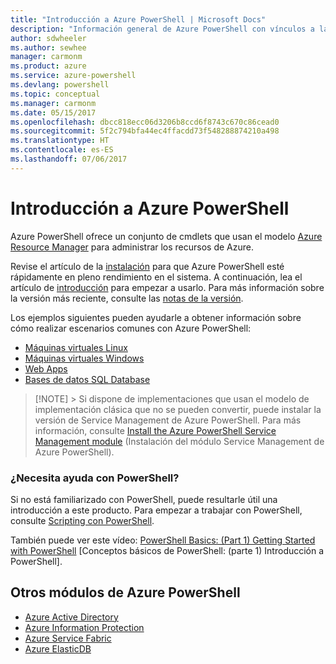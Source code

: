 ```yaml
---
title: "Introducción a Azure PowerShell | Microsoft Docs"
description: "Información general de Azure PowerShell con vínculos a la instalación y configuración."
author: sdwheeler
ms.author: sewhee
manager: carmonm
ms.product: azure
ms.service: azure-powershell
ms.devlang: powershell
ms.topic: conceptual
ms.manager: carmonm
ms.date: 05/15/2017
ms.openlocfilehash: dbcc818ecc06d3206b8ccd6f8743c670c86cead0
ms.sourcegitcommit: 5f2c794bfa44ec4ffacdd73f548288874210a498
ms.translationtype: HT
ms.contentlocale: es-ES
ms.lasthandoff: 07/06/2017
---
```

# Introducción a Azure PowerShell
<a id="overview-of-azure-powershell" class="xliff"></a>

Azure PowerShell ofrece un conjunto de cmdlets que usan el modelo [Azure Resource Manager](/azure/azure-resource-manager/resource-group-overview) para administrar los recursos de Azure.

Revise el artículo de la [instalación](install-azurerm-ps.md) para que Azure PowerShell esté rápidamente en pleno rendimiento en el sistema. A continuación, lea el artículo de [introducción](get-started-azureps.md) para empezar a usarlo. Para más información sobre la versión más reciente, consulte las [notas de la versión](release-notes-azureps.md).

Los ejemplos siguientes pueden ayudarle a obtener información sobre cómo realizar escenarios comunes con Azure PowerShell:

* [Máquinas virtuales Linux](/azure/virtual-machines/virtual-machines-linux-powershell-samples?toc=/powershell/azure/toc.json)
* [Máquinas virtuales Windows](/azure/virtual-machines/virtual-machines-windows-powershell-samples?toc=/powershell/azure/toc.json)
* [Web Apps](/azure/app-service-web/app-service-powershell-samples?toc=/powershell/azure/toc.json)
* [Bases de datos SQL Database](/azure/sql-database/sql-database-powershell-samples?toc=/powershell/azure/toc.json)


> [!NOTE] > Si dispone de implementaciones que usan el modelo de implementación clásica que no se pueden convertir, puede instalar la versión de Service Management de Azure PowerShell. Para más información, consulte [Install the Azure PowerShell Service Management module](/powershell/azure/servicemanagement/install-azure-ps) (Instalación del módulo Service Management de Azure PowerShell).


### ¿Necesita ayuda con PowerShell?
<a id="need-help-with-powershell" class="xliff"></a>

Si no está familiarizado con PowerShell, puede resultarle útil una introducción a este producto. Para empezar a trabajar con PowerShell, consulte [Scripting con PowerShell](https://technet.microsoft.com/library/bb978526.aspx).

También puede ver este vídeo: [PowerShell Basics: (Part 1) Getting Started with PowerShell](https://channel9.msdn.com/Blogs/Taste-of-Premier/PowerShellBasicsPart1) [Conceptos básicos de PowerShell: (parte 1) Introducción a PowerShell].

## Otros módulos de Azure PowerShell
<a id="other-azure-powershell-modules" class="xliff"></a>

* [Azure Active Directory](/powershell/azure/active-directory/)
* [Azure Information Protection](/powershell/azure/aip/)
* [Azure Service Fabric](/powershell/azure/oservice-fabric/)
* [Azure ElasticDB](/powershell/azure/elasticdbjobs/)
